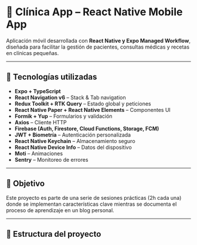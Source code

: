 # 🏥 Clínica App – React Native Mobile App

Aplicación móvil desarrollada con **React Native y Expo Managed Workflow**, diseñada para facilitar la gestión de pacientes, consultas médicas y recetas en clínicas pequeñas.

---

## 🚀 Tecnologías utilizadas

- **Expo + TypeScript**
- **React Navigation v6** – Stack & Tab navigation
- **Redux Toolkit + RTK Query** – Estado global y peticiones
- **React Native Paper + React Native Elements** – Componentes UI
- **Formik + Yup** – Formularios y validación
- **Axios** – Cliente HTTP
- **Firebase (Auth, Firestore, Cloud Functions, Storage, FCM)**
- **JWT + Biometría** – Autenticación personalizada
- **React Native Keychain** – Almacenamiento seguro
- **React Native Device Info** – Datos del dispositivo
- **Moti** – Animaciones
- **Sentry** – Monitoreo de errores

---

## 🎯 Objetivo

Este proyecto es parte de una serie de sesiones prácticas (2h cada una) donde se implementan características clave mientras se documenta el proceso de aprendizaje en un blog personal.

---

## 📁 Estructura del proyecto
